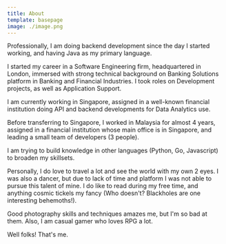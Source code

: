 ```yaml
---
title: About
template: basepage
image: ./image.png
---
```


Professionally, I am doing backend development since the day I started working, and having Java as my primary language.

I started my career in a Software Engineering firm, headquartered in London, immersed with strong technical background on Banking Solutions platform in Banking and Financial Industries. I took roles on  Development projects, as well as Application Support.

I am currently working in Singapore, assigned in a well-known financial institution doing API and backend developments for Data Analytics use.

Before transferring to Singapore, I worked in Malaysia for almost 4 years, assigned in a financial institution whose main office is in Singapore, and leading a small team of developers (3 people).

I am trying to build knowledge in other languages (Python, Go, Javascript) to broaden my skillsets.

Personally, I do love to travel a lot and see the world with my own 2 eyes. I was also a dancer, but due to lack of time and platform I was not able to pursue this talent of mine. I do like to read during my free time, and anything cosmic tickels my fancy (Who doesn't? Blackholes are one interesting behemoths!). 

Good photography skills and techniques amazes me, but I'm so bad at them. Also, I am casual gamer who loves RPG a lot.

Well folks! That's me.
